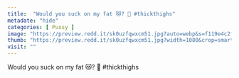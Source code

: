 ```yaml
---
title:  "Would you suck on my fat 😻? 💎 #thickthighs"
metadate: "hide"
categories: [ Pussy ]
image: "https://preview.redd.it/sk0uzfqwxcm51.jpg?auto=webp&s=f119e4c2f4c9dccf56064e2e15915d96c754929c"
thumb: "https://preview.redd.it/sk0uzfqwxcm51.jpg?width=1080&crop=smart&auto=webp&s=024cd524d46630ce518c4cfce9b2c7c7ea2e05fc"
visit: ""
---
```

Would you suck on my fat 😻? 💎 #thickthighs

